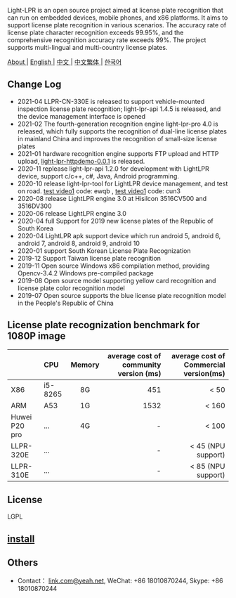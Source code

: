 Light-LPR is an open source project aimed at license plate recognition that can run on embedded devices, mobile phones, and x86 platforms. It aims to support license plate recognition in various scenarios. The accuracy rate of license plate character recognition exceeds 99.95%, and the comprehensive recognition accuracy rate exceeds 99%. The project supports multi-lingual and multi-country license plates.

 [ About ](README.md) | [ English ](en.md) | [ 中文 ](cn-zh.md) | [ 中文繁体 ](cn-tw.md)| [ 한국어 ](kr.md) 

## Change Log 
- 2021-04 LLPR-CN-330E is released to support vehicle-mounted inspection license plate recognition; light-lpr-api 1.4.5 is released, and the device management interface is opened
- 2021-02 The fourth-generation recognition engine light-lpr-pro 4.0 is released, which fully supports the recognition of dual-line license plates in mainland China and improves the recognition of small-size license plates
- 2021-01 hardware recognition engine supports FTP upload and HTTP upload, [light-lpr-httpdemo-0.0.1](https://github.com/lqian/light-lpr-httpdemo) is released.
- 2020-11 replease light-lpr-api 1.2.0 for development with LightLPR device, support c/c++, c#, Java, Android programming.
- 2020-10 release light-lpr-tool for LightLPR device management, and test on road. [test video1](https://pan.baidu.com/s/16D2S6StjKsv879nMFSZAmQ) code: ewqb , [test video1](https://pan.baidu.com/s/1wV_agW71bthTpzhxKLf6cA) code: cun3
- 2020-08 release LightLPR engine 3.0 at Hisilcon 3516CV500 and 3516DV300
- 2020-06 release LightLPR engine 3.0
- 2020-04 full Support for 2019 new license plates of the Republic of South Korea
- 2020-04 LightLPR apk support device which run android 5, android 6, android 7, android 8, android 9, android 10 
- 2020-01 support South Korean License Plate Recognization
- 2019-12 Support Taiwan license plate recognition
- 2019-11 Open source Windows x86 compilation method, providing Opencv-3.4.2 Windows pre-compiled package
- 2019-08 Open source model supporting yellow card recognition and license plate color recognition model
- 2019-07 Open source supports the blue license plate recognition model in the People's Republic of China

## License plate recognization benchmark for 1080P image

|       | CPU     |  Memory  | average cost of community version (ms)   |  average cost of Commercial version(ms) |
| :-------- | :-----    | :----:  | ----:  | ----:  |
| X86  | i5-8265   |  8G    | 451 | < 50  |
| ARM  | A53       | 1G    | 1532| < 160 |
| Huwei P20 pro| ... | 4G | - |  < 100 |
| LLPR-320E | ... |  | - |  < 45 (NPU support) |
| LLPR-310E | ... |  | - | < 85 (NPU support) |

## License
LGPL

## [install](install_en.md)

## Others
- Contact： link.com@yeah.net, WeChat: +86 18010870244, Skype: +86 18010870244